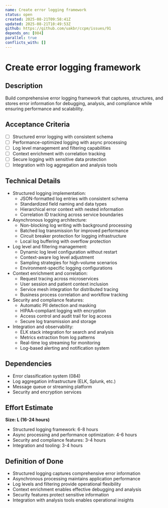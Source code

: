 ```yaml
---
name: Create error logging framework
status: open
created: 2025-08-21T09:58:41Z
updated: 2025-08-21T10:49:53Z
github: https://github.com/uakbr/ccpm/issues/91
depends_on: [084]
parallel: true
conflicts_with: []
---
```


# Create error logging framework

## Description
Build comprehensive error logging framework that captures, structures, and stores error information for debugging, analysis, and compliance while ensuring performance and scalability.

## Acceptance Criteria
- [ ] Structured error logging with consistent schema
- [ ] Performance-optimized logging with async processing
- [ ] Log level management and filtering capabilities
- [ ] Context enrichment with correlation tracking
- [ ] Secure logging with sensitive data protection
- [ ] Integration with log aggregation and analysis tools

## Technical Details
- Structured logging implementation:
  - JSON-formatted log entries with consistent schema
  - Standardized field naming and data types
  - Hierarchical error context with nested information
  - Correlation ID tracking across service boundaries
- Asynchronous logging architecture:
  - Non-blocking log writing with background processing
  - Batched log transmission for improved performance
  - Circuit breaker protection for logging infrastructure
  - Local log buffering with overflow protection
- Log level and filtering management:
  - Dynamic log level configuration without restart
  - Context-aware log level adjustment
  - Sampling strategies for high-volume scenarios
  - Environment-specific logging configurations
- Context enrichment and correlation:
  - Request tracing across microservices
  - User session and patient context inclusion
  - Service mesh integration for distributed tracing
  - Business process correlation and workflow tracking
- Security and compliance features:
  - Automatic PII detection and masking
  - HIPAA-compliant logging with encryption
  - Access control and audit trail for log access
  - Secure log transmission and storage
- Integration and observability:
  - ELK stack integration for search and analysis
  - Metrics extraction from log patterns
  - Real-time log streaming for monitoring
  - Log-based alerting and notification system

## Dependencies
- Error classification system (084)
- Log aggregation infrastructure (ELK, Splunk, etc.)
- Message queue or streaming platform
- Security and encryption services

## Effort Estimate
**Size: L (16-24 hours)**
- Structured logging framework: 6-8 hours
- Async processing and performance optimization: 4-6 hours
- Security and compliance features: 3-4 hours
- Integration and tooling: 3-4 hours

## Definition of Done
- Structured logging captures comprehensive error information
- Asynchronous processing maintains application performance
- Log levels and filtering provide operational flexibility
- Context enrichment enables effective debugging and analysis
- Security features protect sensitive information
- Integration with analysis tools enables operational insights

